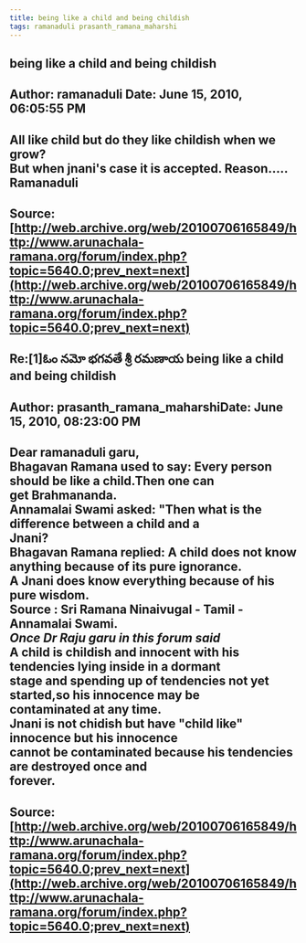 ```yaml
--- 
title: being like a child and being childish   
tags: ramanaduli prasanth_ramana_maharshi  
---  
```

## being like a child and being childish  
Author: ramanaduli          Date: June 15, 2010, 06:05:55 PM  
---  
All like child but do they like childish when we grow?   
But when jnani's case it is accepted. Reason.....   
Ramanaduli
 ---  
Source:[http://web.archive.org/web/20100706165849/http://www.arunachala-ramana.org/forum/index.php?topic=5640.0;prev_next=next](http://web.archive.org/web/20100706165849/http://www.arunachala-ramana.org/forum/index.php?topic=5640.0;prev_next=next)   
---  

## Re:[1]ఓం నమో భగవతే శ్రీ రమణాయ  being like a child and being childish  
Author: prasanth_ramana_maharshiDate: June 15, 2010, 08:23:00 PM  
---  
Dear ramanaduli garu,   
Bhagavan Ramana used to say: Every person should be like a child.Then one can  
get Brahmananda.   
Annamalai Swami asked: "Then what is the difference between a child and a  
Jnani?   
Bhagavan Ramana replied: A child does not know anything because of its pure ignorance.   
A Jnani does know everything because of his pure wisdom.   
 **Source** : Sri Ramana Ninaivugal - Tamil - Annamalai Swami.   
 _Once Dr Raju garu in this forum said_   
A child is childish and innocent with his tendencies lying inside in a dormant  
stage and spending up of tendencies not yet started,so his innocence may be  
contaminated at any time.   
 **Jnani is not chidish but have "child like" innocence but his innocence  
cannot be contaminated because his tendencies are destroyed once and  
forever.**
 ---  
Source:[http://web.archive.org/web/20100706165849/http://www.arunachala-ramana.org/forum/index.php?topic=5640.0;prev_next=next](http://web.archive.org/web/20100706165849/http://www.arunachala-ramana.org/forum/index.php?topic=5640.0;prev_next=next)   
---  


